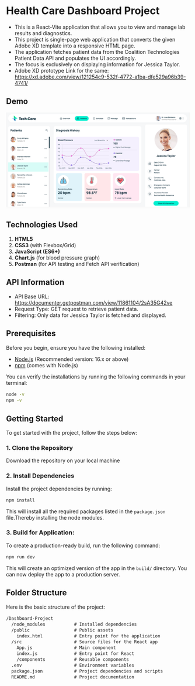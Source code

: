 # Health Care Dashboard Project

- This is a React-Vite application that allows you to view and manage lab results and diagnostics.
- This project is single-page web application that converts the given Adobe XD template into a responsive HTML page.
- The application fetches patient data from the Coalition Technologies Patient Data API and populates the UI accordingly.
- The focus is exclusively on displaying information for Jessica Taylor.
- Adobe XD prototype Link for the same: https://xd.adobe.com/view/121254c9-532f-4772-a1ba-dfe529a96b39-4741/ 

## Demo

[![Watch the demo](https://github.com/VaishnaviMantri09/Health-Care-Dashboard/blob/main/Health-Care-Dashboard-Preview.png)](https://github.com/VaishnaviMantri09/Health-Care-Dashboard/blob/main/Project-Video-Demo.mp4)

## Technologies Used

1. **HTML5**
2. **CSS3** (with Flexbox/Grid)
3. **JavaScript (ES6+)**
4. **Chart.js** (for blood pressure graph)
5. **Postman** (for API testing and Fetch API verification)

## API Information
- API Base URL: https://documenter.getpostman.com/view/11861104/2sA35G42ve
- Request Type: GET request to retrieve patient data.
- Filtering: Only data for Jessica Taylor is fetched and displayed.

## Prerequisites

Before you begin, ensure you have the following installed:

- [Node.js](https://nodejs.org/en/) (Recommended version: 16.x or above)
- [npm](https://www.npmjs.com/) (comes with Node.js)

You can verify the installations by running the following commands in your terminal:

```bash
node -v
npm -v
```

## Getting Started

To get started with the project, follow the steps below:

### 1. Clone the Repository

Download the repository on your local machine

### 2. Install Dependencies

Install the project dependencies by running:

```bash
npm install
```

This will install all the required packages listed in the `package.json` file.Thereby installing the node modules.


### 3. Build for Application:

To create a production-ready build, run the following command:

```bash
npm run dev
```

This will create an optimized version of the app in the `build/` directory. You can now deploy the app to a production server.

## Folder Structure

Here is the basic structure of the project:

```
/Dashboard-Project
  /node_modules           # Installed dependencies
  /public                 # Public assets
    index.html            # Entry point for the application
  /src                    # Source files for the React app
    App.js                # Main component
    index.js              # Entry point for React
    /components           # Reusable components
  .env                    # Environment variables
  package.json            # Project dependencies and scripts
  README.md               # Project documentation
```
